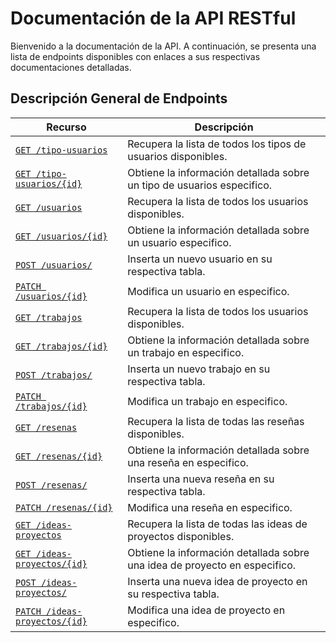 # Documentación de la API RESTful
Bienvenido a la documentación de la API. A continuación, se presenta una lista de endpoints disponibles con enlaces a sus respectivas documentaciones detalladas.

## Descripción General de Endpoints
| Recurso                    | Descripción |
| -------------------------- | ----------- |
| [`GET /tipo-usuarios`](./endpoints/get-tipo-usuarios.md)  | Recupera la lista de todos los tipos de usuarios disponibles.  |
| [`GET /tipo-usuarios/{id}`](./endpoints/get-tipo-usuarios-id.md)  | Obtiene la información detallada sobre un tipo de usuarios especifico. |
| [`GET /usuarios`](./endpoints/get-usuarios.md)  | Recupera la lista de todos los usuarios disponibles.   |
| [`GET /usuarios/{id}`](./endpoints/get-usuarios-id.md)  | Obtiene la información detallada sobre un usuario especifico.  |
| [`POST /usuarios/`](./endpoints/post-usuarios.md)    | Inserta un nuevo usuario en su respectiva tabla.   |
| [`PATCH /usuarios/{id}`](./endpoints/patch-usuarios-id.md)    | Modifica un usuario en especifico. |
| [`GET /trabajos`](./endpoints/get-trabajos.md)  | Recupera la lista de todos los usuarios disponibles. |
| [`GET /trabajos/{id}`](./endpoints/get-trabajos-id.md)  | Obtiene la información detallada sobre un trabajo en especifico.   |
| [`POST /trabajos/`](./endpoints/post-trabajos.md)    | Inserta un nuevo trabajo en su respectiva tabla.   |
| [`PATCH /trabajos/{id}`](./endpoints/patch-trabajos-id.md)    | Modifica un trabajo en especifico. |
| [`GET /resenas`](./endpoints/get-resenas.md)    | Recupera la lista de todas las reseñas disponibles.    |
| [`GET /resenas/{id}`](./endpoints/get-resenas-id.md)    | Obtiene la información detallada sobre una reseña en especifico.   |
| [`POST /resenas/`](./endpoints/post-resenas.md)  | Inserta una nueva reseña en su respectiva tabla.   |
| [`PATCH /resenas/{id}`](./endpoints/patch-resenas-id.md)  | Modifica una reseña en especifico. |
| [`GET /ideas-proyectos`](./endpoints/get-ideas-proyectos.md)    | Recupera la lista de todas las ideas de proyectos disponibles. | 
| [`GET /ideas-proyectos/{id}`](./endpoints/get-ideas-proyectos-id.md)    | Obtiene la información detallada sobre una idea de proyecto en especifico. |
| [`POST /ideas-proyectos/`](./endpoints/post-ideas-proyectos.md)  | Inserta una nueva idea de proyecto en su respectiva tabla. |
| [`PATCH /ideas-proyectos/{id}`](./endpoints/patch-ideas-proyectos-id.md)  | Modifica una idea de proyecto en especifico.   |